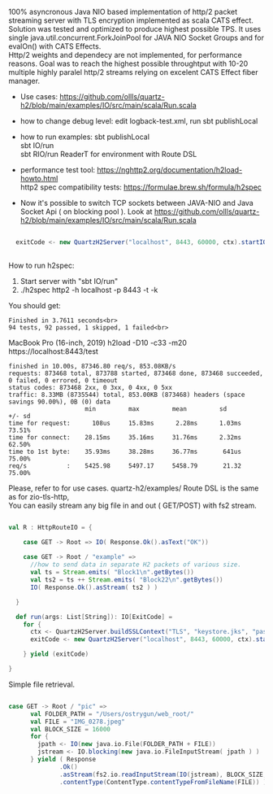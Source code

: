 100% asyncronous Java NIO based implementation of http/2 packet streaming server with TLS encryption implemented as scala CATS effect.
Solution was tested and optimized to produce highest possible TPS.
It uses single java.util.concurrent.ForkJoinPool for JAVA NIO Socket Groups and for evalOn() with CATS Effects.<br>
Http/2 weights and dependecy are not implemented, for performance reasons. 
Goal was to reach the highest possible throughtput with 10-20 multiple highly paralel http/2 streams relying on excelent CATS Effect fiber manager.

 * Use cases:
 https://github.com/ollls/quartz-h2/blob/main/examples/IO/src/main/scala/Run.scala
 
 * how to change debug level: edit logback-test.xml, run sbt publishLocal
 
 * how to run examples:
 sbt publishLocal<br>
 sbt IO/run<br>
 sbt RIO/run ReaderT for environment with Route DSL


* performance test tool:
https://nghttp2.org/documentation/h2load-howto.html<br>
http2 spec compatibility tests:
https://formulae.brew.sh/formula/h2spec

* Now it's possible to switch TCP sockets between JAVA-NIO and Java Socket Api ( on blocking pool ).
Look at https://github.com/ollls/quartz-h2/blob/main/examples/IO/src/main/scala/Run.scala

```scala

  exitCode <- new QuartzH2Server("localhost", 8443, 60000, ctx).startIO( R, sync = false)
  
```


How to run h2spec:

1. Start server with "sbt IO/run"<br>
2. ./h2spec http2 -h localhost -p 8443 -t -k<br>

You should get:<br>
```
Finished in 3.7611 seconds<br>
94 tests, 92 passed, 1 skipped, 1 failed<br>
```

MacBook Pro (16-inch, 2019)
h2load -D10  -c33 -m20 https://localhost:8443/test


```
finished in 10.00s, 87346.80 req/s, 853.08KB/s
requests: 873468 total, 873788 started, 873468 done, 873468 succeeded, 0 failed, 0 errored, 0 timeout
status codes: 873468 2xx, 0 3xx, 0 4xx, 0 5xx
traffic: 8.33MB (8735544) total, 853.00KB (873468) headers (space savings 90.00%), 0B (0) data
                     min         max         mean         sd        +/- sd
time for request:      108us     15.83ms      2.28ms      1.03ms    73.51%
time for connect:    28.15ms     35.16ms     31.76ms      2.32ms    62.50%
time to 1st byte:    35.93ms     38.28ms     36.77ms       641us    75.00%
req/s           :    5425.98     5497.17     5458.79       21.32    75.00%
```
Please, refer to for use cases.
quartz-h2/examples/
Route DSL is the same as for zio-tls-http, <br>
You can easily stream any big file in and out ( GET/POST) with fs2 stream. 

```scala

val R : HttpRouteIO = { 

    case GET -> Root => IO( Response.Ok().asText("OK")) 
    
    case GET -> Root / "example" =>
      //how to send data in separate H2 packets of various size. 
      val ts = Stream.emits( "Block1\n".getBytes())
      val ts2 = ts ++ Stream.emits( "Block22\n".getBytes())
      IO( Response.Ok().asStream( ts2 ) )

  }

  def run(args: List[String]): IO[ExitCode] =
    for {
      ctx <- QuartzH2Server.buildSSLContext("TLS", "keystore.jks", "password")
      exitCode <- new QuartzH2Server("localhost", 8443, 60000, ctx).startIO( R )

    } yield (exitCode)

}
```


Simple file retrieval.

```scala

case GET -> Root / "pic" =>
      val FOLDER_PATH = "/Users/ostrygun/web_root/"
      val FILE = "IMG_0278.jpeg"
      val BLOCK_SIZE = 16000
      for {
        jpath <- IO(new java.io.File(FOLDER_PATH + FILE))
        jstream <- IO.blocking(new java.io.FileInputStream( jpath ) )
      } yield ( Response
              .Ok()
              .asStream(fs2.io.readInputStream(IO(jstream), BLOCK_SIZE, true))
              .contentType(ContentType.contentTypeFromFileName(FILE)) )

```



